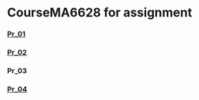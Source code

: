 # CourseMA6628 for assignment

### [Pr_01](https://github.com/hugo511/CourseMA6628/blob/master/MA6628_pr01_Zhonghao%20Xian.ipynb)
### [Pr_02](https://github.com/hugo511/CourseMA6628/blob/master/MA6628_pr_02_Zhonghao%20Xian.ipynb)
### Pr_03
### [Pr_04](https://github.com/hugo511/CourseMA6628/blob/master/MA6628_pr_04_Zhonghao%20Xian.ipynb)

